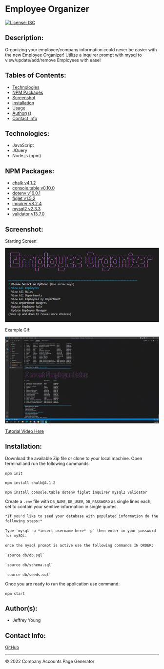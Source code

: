 # Employee Organizer

[![License: ISC](https://img.shields.io/badge/License-ISC-blue.svg)](https://opensource.org/licenses/ISC)

## Description:
Organizing your employee/company information could never be easier with the new Employee Organizer! Utilize a inquirer prompt with mysql to view/update/add/remove Employees with ease!

## Tables of Contents:
* [Technologies](#technologies)
* [NPM Packages](#npm-packages)
* [Screenshot](#screenshot)
* [Installation](#installation)
* [Usage](#usage)
* [Author(s)](#authors)
* [Contact Info](#contact-info)

## Technologies:
* JavaScript
* JQuery
* Node.js (npm)

## NPM Packages:
* [chalk v4.1.2](https://www.npmjs.com/package/chalk/v/4.1.2)
* [console.table v0.10.0](https://www.npmjs.com/package/console.table)
* [dotenv v16.0.1](https://www.npmjs.com/package/dotenv)
* [figlet v1.5.2](https://www.npmjs.com/package/figlet)
* [inquirer v8.2.4](https://www.npmjs.com/package/inquirer)
* [mysql2 v2.3.3](https://www.npmjs.com/package/mysql2)
* [validator v13.7.0](https://www.npmjs.com/package/validator)

## Screenshot:
Starting Screen:

![Starting screen for the Employee Organizer App using figlet and chalk to beautify the App in the terminal.](./assets/employeeScreenshot.JPG)

Example Gif:

![This is a loop gif of some prompt in the Employee Organizer Application.](./assets/Employee-Organizer-GIF.gif)


[Tutorial Video Here](https://youtu.be/831qH15nBGw)

## Installation:
Download the available Zip file or clone to your local machine. Open terminal and run the following commands:

`npm init`

`npm install chalk@4.1.2`

`npm install console.table dotenv figlet inquirer mysql2 validator`

Create a `.env` file with `DB_NAME`, `DB_USER`, `DB_PASSWORD` as single lines each, set to contain your senitive information in single quotes.

    *If you'd like to seed your database with populated information do the following steps:*

    Type `mysql -u *insert username here* -p` then enter in your password for mySQL.

    once the mysql prompt is active use the following commands IN ORDER:

    `source db/db.sql`

    `source db/schema.sql`

    `source db/seeds.sql`

Once you are ready to run the application use command:

`npm start`


## Author(s):
* Jeffrey Young

## Contact Info:
[GitHub](https://github.com/jeffymiyoung)

---
© 2022 Company Accounts Page Generator